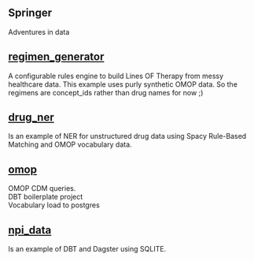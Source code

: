 ## Springer
Adventures in data

## [regimen_generator](https://github.com/mmcdaris77/Springer/tree/master/regimen_generator)
A configurable rules engine to build Lines OF Therapy from messy healthcare data.  This example uses purly synthetic OMOP data.  So the regimens are concept_ids rather than drug names for now ;) 

## [drug_ner](https://github.com/mmcdaris77/Springer/tree/master/drug_ner)
Is an example of NER for unstructured drug data using Spacy Rule-Based Matching and OMOP vocabulary data.

## [omop](https://github.com/mmcdaris77/Springer/tree/master/omop)
OMOP CDM queries.  
DBT boilerplate project  
Vocabulary load to postgres  

## [npi_data](https://github.com/mmcdaris77/Springer/tree/master/npi_data)
Is an example of DBT and Dagster using SQLITE. 
